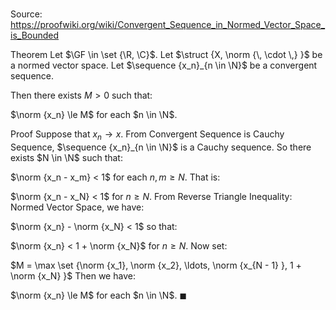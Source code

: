 # 

Source: https://proofwiki.org/wiki/Convergent_Sequence_in_Normed_Vector_Space_is_Bounded

Theorem
Let $\GF \in \set {\R, \C}$. 
Let $\struct {X, \norm {\, \cdot \,} }$ be a normed vector space. 
Let $\sequence {x_n}_{n \in \N}$ be a convergent sequence. 

Then there exists $M > 0$ such that: 

$\norm {x_n} \le M$
for each $n \in \N$. 


Proof
Suppose that $x_n \to x$. 
From Convergent Sequence is Cauchy Sequence, $\sequence {x_n}_{n \in \N}$ is a Cauchy sequence.
So there exists $N \in \N$ such that:

$\norm {x_n - x_m} < 1$
for each $n, m \ge N$. 
That is: 

$\norm {x_n - x_N} < 1$
for $n \ge N$. 
From Reverse Triangle Inequality: Normed Vector Space, we have: 

$\norm {x_n} - \norm {x_N} < 1$
so that: 

$\norm {x_n} < 1 + \norm {x_N}$
for $n \ge N$. 
Now set: 

$M = \max \set {\norm {x_1}, \norm {x_2}, \ldots, \norm {x_{N - 1} }, 1 + \norm {x_N} }$
Then we have: 

$\norm {x_n} \le M$
for each $n \in \N$. 
$\blacksquare$





